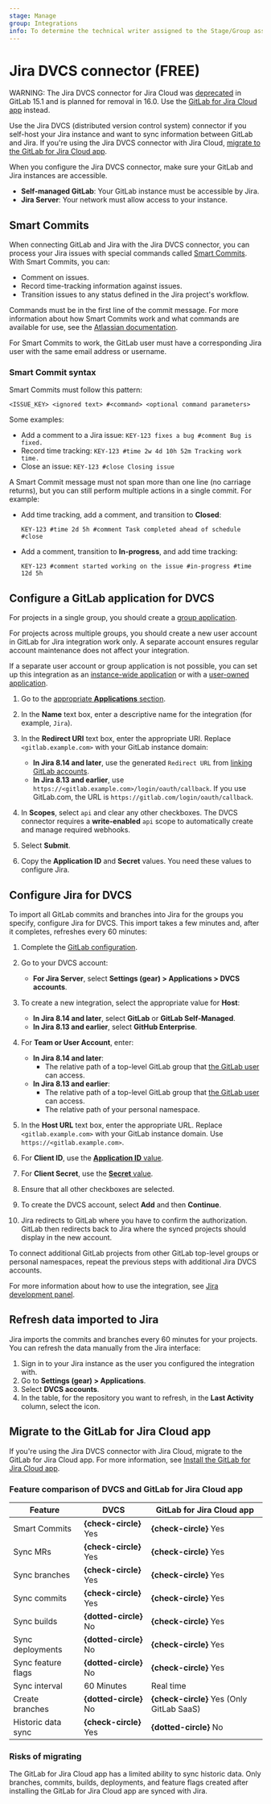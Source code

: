 ```yaml
---
stage: Manage
group: Integrations
info: To determine the technical writer assigned to the Stage/Group associated with this page, see https://about.gitlab.com/handbook/product/ux/technical-writing/#assignments
---
```


# Jira DVCS connector **(FREE)**

WARNING:
The Jira DVCS connector for Jira Cloud was [deprecated](https://gitlab.com/gitlab-org/gitlab/-/issues/362168) in GitLab 15.1
and is planned for removal in 16.0. Use the [GitLab for Jira Cloud app](../connect-app.md) instead.

Use the Jira DVCS (distributed version control system) connector if you self-host
your Jira instance and want to sync information between GitLab and Jira.
If you're using the Jira DVCS connector with Jira Cloud, [migrate to the GitLab for Jira Cloud app](#migrate-to-the-gitlab-for-jira-cloud-app).

When you configure the Jira DVCS connector, make sure your GitLab and Jira instances
are accessible.

- **Self-managed GitLab**: Your GitLab instance must be accessible by Jira.
- **Jira Server**: Your network must allow access to your instance.

## Smart Commits

When connecting GitLab and Jira with the Jira DVCS connector, you can process your Jira issues with
special commands called [Smart Commits](https://support.atlassian.com/jira-software-cloud/docs/process-issues-with-smart-commits/).
With Smart Commits, you can:

- Comment on issues.
- Record time-tracking information against issues.
- Transition issues to any status defined in the Jira project's workflow.

Commands must be in the first line of the commit message. For more information about how Smart Commits work and what commands are available
for use, see the [Atlassian documentation](https://support.atlassian.com/jira-software-cloud/docs/process-issues-with-smart-commits/).

For Smart Commits to work, the GitLab user must have a corresponding
Jira user with the same email address or username.

### Smart Commit syntax

Smart Commits must follow this pattern:

```plaintext
<ISSUE_KEY> <ignored text> #<command> <optional command parameters>
```

Some examples:

- Add a comment to a Jira issue: `KEY-123 fixes a bug #comment Bug is fixed.`
- Record time tracking: `KEY-123 #time 2w 4d 10h 52m Tracking work time.`
- Close an issue: `KEY-123 #close Closing issue`

A Smart Commit message must not span more than one line (no carriage returns), but
you can still perform multiple actions in a single commit. For example:

- Add time tracking, add a comment, and transition to **Closed**:

  ```plaintext
  KEY-123 #time 2d 5h #comment Task completed ahead of schedule #close
  ```

- Add a comment, transition to **In-progress**, and add time tracking:

  ```plaintext
  KEY-123 #comment started working on the issue #in-progress #time 12d 5h
  ```

## Configure a GitLab application for DVCS

For projects in a single group, you should create a [group application](../../oauth_provider.md#create-a-group-owned-application).

For projects across multiple groups, you should create a new user account in GitLab for Jira integration work only.
A separate account ensures regular account maintenance does not affect your integration.

If a separate user account or group application is not possible, you can set up this integration
as an [instance-wide application](../../oauth_provider.md#create-an-instance-wide-application)
or with a [user-owned application](../../oauth_provider.md#create-a-user-owned-application).

1. Go to the [appropriate **Applications** section](../../oauth_provider.md).
1. In the **Name** text box, enter a descriptive name for the integration (for example, `Jira`).
1. In the **Redirect URI** text box, enter the appropriate URI.
   Replace `<gitlab.example.com>` with your GitLab instance domain:
   - **In Jira 8.14 and later**, use the
     generated `Redirect URL` from
     [linking GitLab accounts](https://confluence.atlassian.com/adminjiraserver/linking-gitlab-accounts-1027142272.html).
   - **In Jira 8.13 and earlier**, use `https://<gitlab.example.com>/login/oauth/callback`.
     If you use GitLab.com, the URL is `https://gitlab.com/login/oauth/callback`.

1. In **Scopes**, select `api` and clear any other checkboxes.
   The DVCS connector requires a **write-enabled** `api` scope to automatically create and manage required webhooks.
1. Select **Submit**.
1. Copy the **Application ID** and **Secret** values.
   You need these values to configure Jira.

## Configure Jira for DVCS

To import all GitLab commits and branches into Jira for the groups you specify,
configure Jira for DVCS. This import takes a few minutes and, after
it completes, refreshes every 60 minutes:

1. Complete the [GitLab configuration](#configure-a-gitlab-application-for-dvcs).
1. Go to your DVCS account:
   - **For Jira Server**, select **Settings (gear) > Applications > DVCS accounts**.
1. To create a new integration, select the appropriate value for **Host**:
   - **In Jira 8.14 and later**, select **GitLab** or
     **GitLab Self-Managed**.
   - **In Jira 8.13 and earlier**, select **GitHub Enterprise**.
1. For **Team or User Account**, enter:
   - **In Jira 8.14 and later**:
      - The relative path of a top-level GitLab group that
        [the GitLab user](#configure-a-gitlab-application-for-dvcs) can access.
   - **In Jira 8.13 and earlier**:
      - The relative path of a top-level GitLab group that
        [the GitLab user](#configure-a-gitlab-application-for-dvcs) can access.
      - The relative path of your personal namespace.

1. In the **Host URL** text box, enter the appropriate URL.
   Replace `<gitlab.example.com>` with your GitLab instance domain.
   Use `https://<gitlab.example.com>`.

1. For **Client ID**, use the [**Application ID** value](#configure-a-gitlab-application-for-dvcs).
1. For **Client Secret**, use the [**Secret** value](#configure-a-gitlab-application-for-dvcs).
1. Ensure that all other checkboxes are selected.
1. To create the DVCS account, select **Add** and then **Continue**.
1. Jira redirects to GitLab where you have to confirm the authorization.
   GitLab then redirects back to Jira where the synced
   projects should display in the new account.

To connect additional GitLab projects from other GitLab top-level groups or
personal namespaces, repeat the previous steps with additional Jira DVCS accounts.

For more information about how to use the integration, see [Jira development panel](../development_panel.md).

## Refresh data imported to Jira

Jira imports the commits and branches every 60 minutes for your projects. You
can refresh the data manually from the Jira interface:

1. Sign in to your Jira instance as the user you configured the integration with.
1. Go to **Settings (gear) > Applications**.
1. Select **DVCS accounts**.
1. In the table, for the repository you want to refresh, in the **Last Activity**
   column, select the icon.

## Migrate to the GitLab for Jira Cloud app

If you're using the Jira DVCS connector with Jira Cloud, migrate to the GitLab for Jira Cloud app.
For more information, see [Install the GitLab for Jira Cloud app](../connect-app.md#install-the-gitlab-for-jira-cloud-app).

### Feature comparison of DVCS and GitLab for Jira Cloud app

| Feature            | DVCS                   | GitLab for Jira Cloud app |
|--------------------|------------------------|---------------------------|
| Smart Commits      | **{check-circle}** Yes | **{check-circle}** Yes |
| Sync MRs           | **{check-circle}** Yes | **{check-circle}** Yes |
| Sync branches      | **{check-circle}** Yes | **{check-circle}** Yes |
| Sync commits       | **{check-circle}** Yes | **{check-circle}** Yes |
| Sync builds        | **{dotted-circle}** No | **{check-circle}** Yes |
| Sync deployments   | **{dotted-circle}** No | **{check-circle}** Yes |
| Sync feature flags | **{dotted-circle}** No | **{check-circle}** Yes |
| Sync interval      | 60 Minutes             | Real time              |
| Create branches    | **{dotted-circle}** No | **{check-circle}** Yes (Only GitLab SaaS) |
| Historic data sync | **{check-circle}** Yes | **{dotted-circle}** No |

### Risks of migrating

The GitLab for Jira Cloud app has a limited ability to sync historic data.
Only branches, commits, builds, deployments, and feature flags created after installing the GitLab for Jira Cloud app are synced with Jira.
